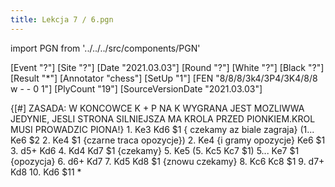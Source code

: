 ```yaml
---
title: Lekcja 7 / 6.pgn
---
```


import PGN from '../../../src/components/PGN'

<PGN>
﻿[Event "?"]
[Site "?"]
[Date "2021.03.03"]
[Round "?"]
[White "?"]
[Black "?"]
[Result "*"]
[Annotator "chess"]
[SetUp "1"]
[FEN "8/8/8/3k4/3P4/3K4/8/8 w - - 0 1"]
[PlyCount "19"]
[SourceVersionDate "2021.03.03"]

 {[#] ZASADA: W KONCOWCE K + P NA K WYGRANA JEST MOZLIWWA JEDYNIE, JESLI STRONA SILNIEJSZA MA KROLA PRZED PIONKIEM.KROL MUSI PROWADZIC PIONA!} 1. Ke3 Kd6 $1 { czekamy az biale zagraja} (1... Ke6 $2 2. Ke4 $1 {czarne traca opozycje}) 2. Ke4 {i gramy opozycje} Ke6 $1 3. d5+ Kd6 4. Kd4 Kd7 $1 {czekamy} 5. Ke5 (5. Kc5 Kc7 $1) 5... Ke7 $1 {opozycja} 6. d6+ Kd7 7. Kd5 Kd8 $1 {znowu czekamy} 8. Kc6 Kc8 $1 9. d7+ Kd8 10. Kd6 $11 *


</PGN>
